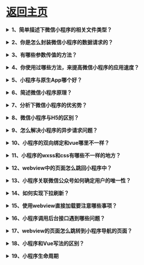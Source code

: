 # [返回主页](https://github.com/yisainan/web-interview/blob/master/README.md)

<b><details><summary>1、简单描述下微信小程序的相关文件类型？</summary></b>

答案：微信小程序项目结构主要有四个文件类型, 如下

一、WXML （WeiXin Markup Language）是框架设计的一套标签语言，结合基础组件、事件系统，可以构建出页面的结构。内部主要是微信自己定义的一套组件。

二、WXSS (WeiXin Style Sheets)是一套样式语言，用于描述 WXML 的组件样式，

三、js 逻辑处理，网络请求

四、json 小程序设置，如页面注册，页面标题及tabBar。

</details>

<b><details><summary>2、你是怎么封装微信小程序的数据请求的？</summary></b>

答案：

一、将所有的接口放在统一的js文件中并导出

二、在app. js中创建封装请求数据的方法

三、在子页面中调用封装的方法请求数据

</details>

<b><details><summary>3、有哪些参数传值的方法？</summary></b>

答案：

一、给HTML元素添加data-\*属性来传递我们需要的值，然后通过e. currentTarget. dataset或onload的param参数获取。但data-名称不能有大写字母和不可以存放对象

二、设置id 的方法标识来传值通过e. currentTarget. id获取设置的id的值, 然后通过设置全局对象的方式来传递数值

三、在navigator中添加参数传值

</details>

<b><details><summary>4、你使用过哪些方法，来提高微信小程序的应用速度？</summary></b>

答案：

一、提高页面加载速度

二、用户行为预测

三、减少默认data的大小

四、组件化方案

</details>

<b><details><summary>5、小程序与原生App哪个好？</summary></b>

答案：

小程序除了拥有公众号的低开发成本、低获客成本低以及无需下载等优势，在服务请求延时与用户使用体验是都得到了较大幅度 的提升，使得其能够承载跟复杂的服务功能以及使用户获得更好的用户体验

</details>

<b><details><summary>6、简述微信小程序原理？</summary></b>

答案：

微信小程序采用JavaScript、WXML、WXSS三种技术进行开发，从技术讲和现有的前端开发差不多，但深入挖掘的话却又有所不同。

JavaScript：首先JavaScript的代码是运行在微信App中的，并不是运行在浏览器中，因此一些H5技术的应用，需要微信App提供对应的API支持，而这限制住了H5技术的应用，且其不能称为严格的H5，可以称其为伪H5，同理，微信提供的独有的某些API，H5也不支持或支持的不是特别好。

WXML：WXML微信自己基于XML语法开发的，因此开发时，只能使用微信提供的现有标签，HTML的标签是无法使用的。

WXSS：WXSS具有CSS的大部分特性，但并不是所有的都支持，而且支持哪些，不支持哪些并没有详细的文档。

微信的架构，是数据驱动的架构模式，它的UI和数据是分离的，所有的页面更新，都需要通过对数据的更改来实现。

小程序分为两个部分webview和appService。其中webview主要用来展现UI，appService有来处理业务逻辑、数据及接口调用。它们在两个进程中运行，通过系统层JSBridge实现通信，实现UI的渲染、事件的处理

</details>

<b><details><summary>7、分析下微信小程序的优劣势？</summary></b>

答案：

优势：

1、无需下载，通过搜索和扫一扫就可以打开。

2、良好的用户体验：打开速度快。

3、开发成本要比App要低。

4、安卓上可以添加到桌面，与原生App差不多。

5、为用户提供良好的安全保障。小程序的发布，微信拥有一套严格的审查流程， 不能通过审查的小程序是无法发布到线上的。

劣势：

1、限制较多。页面大小不能超过1M。不能打开超过5个层级的页面。

2、样式单一。小程序的部分组件已经是成型的了，样式不可以修改。例如：幻灯片、导航。

3、推广面窄，不能分享朋友圈，只能通过分享给朋友，附近小程序推广。其中附近小程序也受到微信的限制。

4、依托于微信，无法开发后台管理功能。

</details>

<b><details><summary>8、微信小程序与H5的区别？</summary></b>

答案：

第一条是运行环境的不同

传统的HTML5的运行环境是浏览器，包括webview，而微信小程序的运行环境并非完整的浏览器，是微信开发团队基于浏览器内核完全重构的一个内置解析器，针对小程序专门做了优化，配合自己定义的开发语言标准，提升了小程序的性能。

第二条是开发成本的不同

只在微信中运行，所以不用再去顾虑浏览器兼容性，不用担心生产环境中出现不可预料的奇妙BUG

第三条是获取系统级权限的不同

系统级权限都可以和微信小程序无缝衔接

第四条便是应用在生产环境的运行流畅度

长久以来，当HTML5应用面对复杂的业务逻辑或者丰富的页面交互时，它的体验总是不尽人意，需要不断的对项目优化来提升用户体验。但是由于微信小程序运行环境独立

</details>

<b><details><summary>9、怎么解决小程序的异步请求问题？</summary></b>

答案：

在回调函数中调用下一个组件的函数：

app. js

``` js
  success: function(info) {
      that.apirtnCallback(info)
  }
```

index. js

``` js
onLoad: function() {
    app.apirtnCallback = res => {
        console.log(res)
    }
}
```

</details>

<b><details><summary>10、小程序的双向绑定和vue哪里不一样？</summary></b>

答案：小程序直接this. data的属性是不可以同步到视图的，必须调用

``` js
this.setData({
    noBind: true
})
```

</details>

<b><details><summary>11、小程序的wxss和css有哪些不一样的地方？</summary></b>

答案：

一、wxss的图片引入需使用外链地址；

二、没有Body, 样式可直接使用import导入；

</details>

<b><details><summary>12、webview中的页面怎么跳回小程序中？</summary></b>

答案：首先要引入最新版的jweixin-1. 3. 2. js，然后

``` js
wx.miniProgram.navigateTo({
    url: '/pages/login/login' + '$params'
})
```

</details>

<b><details><summary>13、小程序关联微信公众号如何确定用户的唯一性？</summary></b>

答案：使用wx. getUserInfo方法withCredentials为 true 时 可获取encryptedData，里面有 union_id。后端需要进行对称解密

</details>

<b><details><summary>14、如何实现下拉刷新？</summary></b>

答案：用view代替scroll-view, , 设置onPullDownRefresh函数实现

</details>

<b><details><summary>15、使用webview直接加载要注意哪些事项？</summary></b>

答案：

一、必须要在小程序后台使用管理员添加业务域名；

二、h5页面跳转至小程序的脚本必须是1. 3. 1以上；

三、微信分享只可以都是小程序的主名称了，如果要自定义分享的内容，需小程序版本在1. 7. 1以上；

四、h5的支付不可以是微信公众号的appid，必须是小程序的appid，而且用户的openid也必须是用户和小程序的。

</details>

<b><details><summary>16、小程序调用后台接口遇到哪些问题？</summary></b>

答案：

一、数据的大小有限制，超过范围会直接导致整个小程序崩溃，除非重启小程序；

二、小程序不可以直接渲染文章内容页这类型的html文本内容，若需显示要借住插件，但插件渲染会导致页面加载变慢，所以最好在后台对文章内容的html进行过滤，后台直接处理批量替换p标签div标签为view标签，然后其它的标签让插件来做，减轻前端的时间。

</details>

<b><details><summary>17、webview的页面怎么跳转到小程序导航的页面？</summary></b>

答案：小程序导航的页面可以通过switchTab，但默认情况是不会重新加载数据的。
若需加载新数据，则在success属性中加入以下代码即可：

``` js
success: function(e) {
    var page = getCurrentPages().pop();
    if (page == undefined || page == null) return;
    page.onLoad();
}
```

webview的页面，则通过

``` js
wx.miniProgram.switchTab({
    url: '/pages/index/index'
})
```

</details>

<b><details><summary>18、小程序和Vue写法的区别？</summary></b>

答案：

一、循环遍历的时候：小程序是wx:for="list"，而Vue是v-for="(item, index) in list"

二、调用data模型的时候：小程序是this. data. uinfo，而Vue是this. uinfo；给模型赋值也不一样，小程序是this. setData({uinfo:1})，而Vue是直接this. uinfo=1

</details>

<b><details><summary>19、小程序生命周期</summary></b>

答案：

``` js
// app.js
App({
  onLaunch (options) {
    // Do something initial when launch.
  },
  onShow (options) {
    // Do something when show.
  },
  onHide () {
    // Do something when hide.
  },
  onError (msg) {
    console.log(msg)
  },
  globalData: 'I am global data'
})

```

```js 
//index.js
Page({
  data: {
    text: "This is page data."
  },
  onLoad: function(options) {
    // 页面创建时执行
  },
  onShow: function() {
    // 页面出现在前台时执行
  },
  onReady: function() {
    // 页面首次渲染完毕时执行
  },
  onHide: function() {
    // 页面从前台变为后台时执行
  },
  onUnload: function() {
    // 页面销毁时执行
  },
  onPullDownRefresh: function() {
    // 触发下拉刷新时执行
  },
  onReachBottom: function() {
    // 页面触底时执行
  },
  onShareAppMessage: function () {
    // 页面被用户分享时执行
  },
  onPageScroll: function() {
    // 页面滚动时执行
  },
  onResize: function() {
    // 页面尺寸变化时执行
  },
  onTabItemTap(item) {
    // tab 点击时执行
    console.log(item.index)
    console.log(item.pagePath)
    console.log(item.text)
  },
  // 事件响应函数
  viewTap: function() {
    this.setData({
      text: 'Set some data for updating view.'
    }, function() {
      // this is setData callback
    })
  },
  // 自由数据
  customData: {
    hi: 'MINA'
  }
})
```

![页面 Page 实例的生命周期](. . /images/miniProgram_001. png)

</details>
